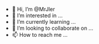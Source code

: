 - 👋 Hi, I’m @MrJler
- 👀 I’m interested in ...
- 🌱 I’m currently learning ...
- 💞️ I’m looking to collaborate on ...
- 📫 How to reach me ...

<!---
MrJler/MrJler is a ✨ special ✨ repository because its `README.md` (this file) appears on your GitHub profile.
You can click the Preview link to take a look at your changes.
--->
